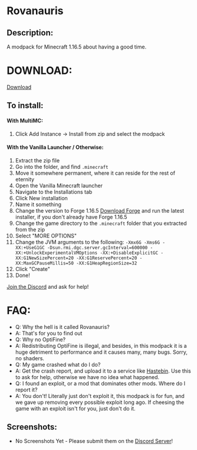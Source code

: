 # Rovanauris

## Description:
A modpack for Minecraft 1.16.5 about having a good time.

# DOWNLOAD:
[Download](https://github.com/Turnip1234/Rovanauris/archive/refs/heads/main.zip)

## To install:
#### With MultiMC:
1. Click Add Instance -> Install from zip and select the modpack
#### With the Vanilla Launcher / Otherwise:
1. Extract the zip file
2. Go into the folder, and find `.minecraft`
3. Move it somewhere permanent, where it can reside for the rest of eternity
4. Open the Vanilla Minecraft launcher
5. Navigate to the Installations tab
6. Click New installation
7. Name it something
8. Change the version to Forge 1.16.5 [Download Forge](https://files.minecraftforge.net/net/minecraftforge/forge/index_1.16.5.html) and run the latest  installer, if you don't already have Forge 1.16.5
9. Change the game directory to the `.minecraft` folder that you extracted from the zip
10. Select "MORE OPTIONS"
11. Change the JVM arguments to the following: `-Xmx6G -Xms6G -XX:+UseG1GC -Dsun.rmi.dgc.server.gcInterval=600000 -XX:+UnlockExperimentalVMOptions -XX:+DisableExplicitGC -XX:G1NewSizePercent=20 -XX:G1ReservePercent=20 -XX:MaxGCPauseMillis=50 -XX:G1HeapRegionSize=32`
12. Click "Create"
13. Done!

[Join the Discord](https://discord.gg/G2RxbCC4) and ask for help!

# FAQ:
- Q: Why the hell is it called Rovanauris?
- A: That's for you to find out
- Q: Why no OptiFine?
- A: Redistributing OptiFine is illegal, and besides, in this modpack it is a huge detriment to performance and it causes many, many bugs. Sorry, no shaders.
- Q: My game crashed what do I do?
- A: Get the crash report, and upload it to a service like [Hastebin](https://www.toptal.com/developers/hastebin/). Use this to ask for help, otherwise we have no idea what happened.
- Q: I found an exploit, or a mod that dominates other mods. Where do I report it?
- A: You don't! Literally just don't exploit it, this modpack is for fun, and we gave up removing every possible exploit long ago. If cheesing the game with an exploit isn't for you, just don't do it. 

## Screenshots:

- No Screenshots Yet -
Please submit them on the [Discord Server](https://discord.gg/G2RxbCC4)!